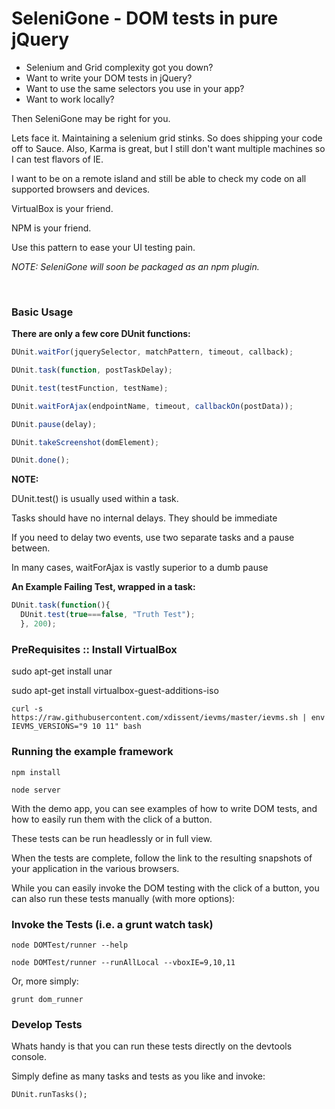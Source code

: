 # SeleniGone - DOM tests in pure jQuery

+ Selenium and Grid complexity got you down?
+ Want to write your DOM tests in jQuery?
+ Want to use the same selectors you use in your app?
+ Want to work locally? 

Then SeleniGone may be right for you. 

Lets face it. Maintaining a selenium grid stinks. So does shipping your code off to Sauce. Also, Karma is great, but I still don't want multiple machines so I can test flavors of IE.

I want to be on a remote island and still be able to check my code on all supported browsers and devices.

VirtualBox is your friend.

NPM is your friend.

Use this pattern to ease your UI testing pain.

*NOTE: SeleniGone will soon be packaged as an npm plugin.*   
  
<br>  

### Basic Usage

**There are only a few core DUnit functions:**
 
```javascript
DUnit.waitFor(jquerySelector, matchPattern, timeout, callback);

DUnit.task(function, postTaskDelay);

DUnit.test(testFunction, testName);

DUnit.waitForAjax(endpointName, timeout, callbackOn(postData));

DUnit.pause(delay);

DUnit.takeScreenshot(domElement);

DUnit.done();

```

**NOTE:**

DUnit.test() is usually used within a task.

Tasks should have no internal delays. They should be immediate

If you need to delay two events, use two separate tasks and a pause between.

In many cases, waitForAjax is vastly superior to a dumb pause

**An Example Failing Test, wrapped in a task:**

```javascript
DUnit.task(function(){
  DUnit.test(true===false, "Truth Test");
  }, 200);
```

### PreRequisites :: Install VirtualBox

sudo apt-get install unar

sudo apt-get install virtualbox-guest-additions-iso

`curl -s https://raw.githubusercontent.com/xdissent/ievms/master/ievms.sh | env IEVMS_VERSIONS="9 10 11" bash`



### Running the example framework

`npm install`

`node server`

With the demo app, you can see examples of how to write DOM tests, and how to easily run them with the click of a button.

These tests can be run headlessly or in full view.

When the tests are complete, follow the link to the resulting snapshots of your application in the various browsers.

While you can easily invoke the DOM testing with the click of a button, you can also run these tests manually (with more options):
 
### Invoke the Tests (i.e. a grunt watch task)
`node DOMTest/runner --help`

`node DOMTest/runner --runAllLocal --vboxIE=9,10,11`

Or, more simply:

`grunt dom_runner`

### Develop Tests

Whats handy is that you can run these tests directly on the devtools console.

Simply define as many tasks and tests as you like and invoke:

`DUnit.runTasks();`

